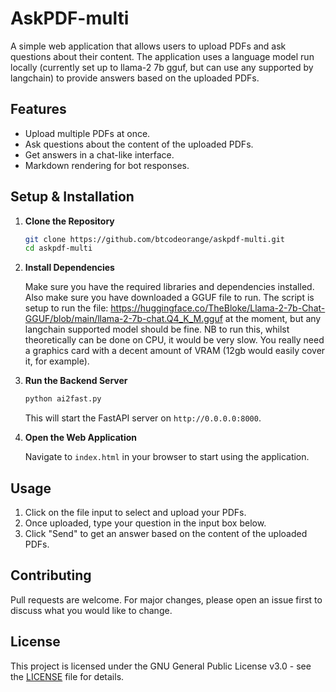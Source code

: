 # AskPDF-multi
A simple web application that allows users to upload PDFs and ask questions about their content. The application uses a language model run locally (currently set up to llama-2 7b gguf, but can use any supported by langchain) to provide answers based on the uploaded PDFs.

## Features

- Upload multiple PDFs at once.
- Ask questions about the content of the uploaded PDFs.
- Get answers in a chat-like interface.
- Markdown rendering for bot responses.

## Setup & Installation

1. **Clone the Repository**

   ```bash
   git clone https://github.com/btcodeorange/askpdf-multi.git
   cd askpdf-multi
2. **Install Dependencies**

   Make sure you have the required libraries and dependencies installed.
   Also make sure you have downloaded a GGUF file to run. The script is setup to run the file: https://huggingface.co/TheBloke/Llama-2-7b-Chat-GGUF/blob/main/llama-2-7b-chat.Q4_K_M.gguf at the moment, but any langchain supported model should be fine.
   NB to run this, whilst theoretically can be done on CPU, it would be very slow. You really need a graphics card with a decent amount of VRAM (12gb would easily cover it, for example).

4. **Run the Backend Server**

   ```bash
   python ai2fast.py
   ```

   This will start the FastAPI server on `http://0.0.0.0:8000`.

5. **Open the Web Application**

   Navigate to `index.html` in your browser to start using the application.

## Usage

1. Click on the file input to select and upload your PDFs.
2. Once uploaded, type your question in the input box below.
3. Click "Send" to get an answer based on the content of the uploaded PDFs.

## Contributing

Pull requests are welcome. For major changes, please open an issue first to discuss what you would like to change.

## License

This project is licensed under the GNU General Public License v3.0 - see the [LICENSE](LICENSE) file for details.
